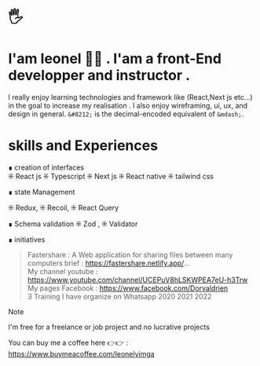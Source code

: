 
<!-- ![Description de l'image](https://leonelportfolio.netlify.app/image/89.png) -->


 # 🖐
 
 #  I'am leonel  🦸‍♂️ . I'am a front-End developper and instructor .
 I really enjoy learning technologies and framework like (React,Next js etc...) in the goal to increase my realisation . I also enjoy wireframing, ui, ux, and design in general.
`&#8212;` is the decimal-encoded equivalent of `&mdash;`.
 # skills and Experiences 
 
∎  creation of interfaces         
 ⁜ React js  ⁜ Typescript   ⁜ Next  js  ⁜ React native  ⁜ tailwind css 

∎  state Management 

 ⁜ Redux, ⁜ Recoil, ⁜ React Query 

<!-- # Animation : GSAP LENIS  -->

∎  Schema validation 
 ⁜ Zod ,  ⁜ Validator


∎ initiatives 

> Fastershare : A Web application for sharing files between many computers brief  : https://fastershare.netlify.app/...  
> My channel youtube : https://www.youtube.com/channel/UCEPuV8hLSKWPEA7eU-h3Trw                                                                    
> My pages Facebook : https://www.facebook.com/Dorvaldrien                          
> 3 Training I have  organize on Whatsapp 2020 2021 2022 

> [!NOTE]
>  I'm free for a freelance or job project and no lucrative projects

You can buy me a coffee here  👉👉 : https://www.buymeacoffee.com/leonelyimga



<!--
**Leoneldev532/Leoneldev532** is a ✨ _special_ ✨ repository because its `README.md` (this file) appears on your GitHub profile.

Here are some ideas to get you started:

- 🔭 I’m currently working on ...
- 🌱 I’m currently learning ...
- 👯 I’m looking to collaborate on ...
- 🤔 I’m looking for help with ...
- 💬 Ask me about ...
- 📫 How to reach me: ...
- 😄 Pronouns: ...
- ⚡ Fun fact: ...
-->
